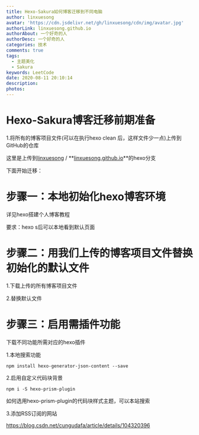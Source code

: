 ```yaml
---
title: Hexo-Sakura如何博客迁移到不同电脑
author: linxuesong
avatar: 'https://cdn.jsdelivr.net/gh/linxuesong/cdn/img/avatar.jpg'
authorLink: linxuesong.github.io
authorAbout: 一个好奇的人
authorDesc: 一个好奇的人
categories: 技术
comments: true
tags:
  - 主题美化
  - Sakura
keywords: LeetCode
date: 2020-08-11 20:10:14
description:
photos:
---
```

# Hexo-Sakura博客迁移前期准备

1.将所有的博客项目文件(可以在执行hexo clean 后，这样文件少一点)上传到GitHub的仓库

这里是上传到[linxuesong](https://github.com/linxuesong) / **[linxuesong.github.io](https://github.com/linxuesong/linxuesong.github.io)**的hexo分支

下面开始迁移：

# 步骤一：本地初始化hexo博客环境

详见hexo搭建个人博客教程

要求：hexo s后可以本地看到默认页面



# 步骤二：用我们上传的博客项目文件替换初始化的默认文件

1.下载上传的所有博客项目文件

2.替换默认文件

# 步骤三：启用需插件功能

下载不同功能所需对应的hexo插件

1.本地搜索功能

```
npm install hexo-generator-json-content --save
```

2.启用自定义代码块背景

```
npm i -S hexo-prism-plugin
```

如何选用hexo-prism-plugin的代码块样式主题，可以本站搜索

3.添加RSS订阅的网站

https://blog.csdn.net/cungudafa/article/details/104320396